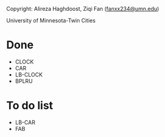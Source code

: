 Copyright: Alireza Haghdoost, Ziqi Fan (fanxx234@umn.edu)

University of Minnesota-Twin Cities

Done
=========
- CLOCK
- CAR
- LB-CLOCK
- BPLRU

To do list
=========
- LB-CAR
- FAB
